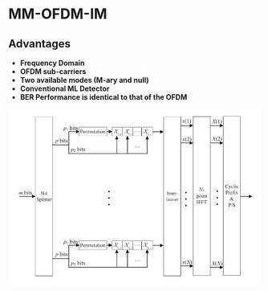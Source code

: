 # MM-OFDM-IM

## Advantages

* **Frequency Domain**
* **OFDM sub-carriers**
* **Two available modes (M-ary and null)**
* **Conventional ML Detector**
* **BER Performance is identical to that of the OFDM**


![alt text](https://github.com/ceffrosynis/Index-Modulation/blob/master/images/mm-ofdm-im.PNG)
